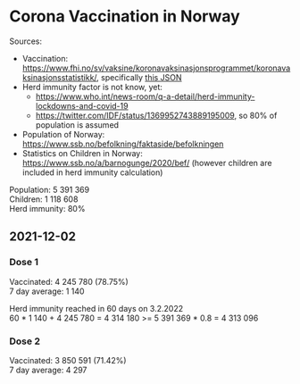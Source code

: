 # Corona Vaccination in Norway

Sources:

- Vaccination: <https://www.fhi.no/sv/vaksine/koronavaksinasjonsprogrammet/koronavaksinasjonsstatistikk/>, specifically [this JSON](https://www.fhi.no/api/chartdata/api/99119)
- Herd immunity factor is not know, yet:
  - <https://www.who.int/news-room/q-a-detail/herd-immunity-lockdowns-and-covid-19>
  - <https://twitter.com/IDF/status/1369952743889195009>, so 80% of population is assumed
- Population of Norway: <https://www.ssb.no/befolkning/faktaside/befolkningen>
- Statistics on Children in Norway: https://www.ssb.no/a/barnogunge/2020/bef/ (however children are included in herd immunity calculation)

Population: 5 391 369  
Children: 1 118 608  
Herd immunity: 80%  

## 2021-12-02

### Dose 1

Vaccinated: 4 245 780 (78.75%)  
7 day average: 1 140

Herd immunity reached in 60 days on 3.2.2022  
60 * 1 140 + 4 245 780 = 4 314 180 >= 5 391 369 * 0.8 = 4 313 096

### Dose 2

Vaccinated: 3 850 591 (71.42%)  
7 day average: 4 297


